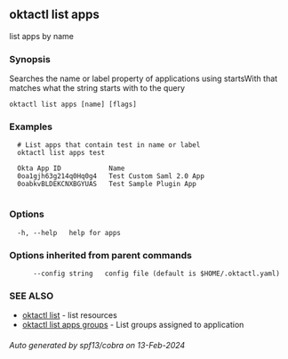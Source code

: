 ## oktactl list apps

list apps by name

### Synopsis

Searches the name or label property of applications using startsWith that matches what the string starts with to the query

```
oktactl list apps [name] [flags]
```

### Examples

```
  # List apps that contain test in name or label
  oktactl list apps test

  Okta App ID            Name
  0oa1gjh63g214q0Hq0g4   Test Custom Saml 2.0 App
  0oabkvBLDEKCNXBGYUAS   Test Sample Plugin App
	
```

### Options

```
  -h, --help   help for apps
```

### Options inherited from parent commands

```
      --config string   config file (default is $HOME/.oktactl.yaml)
```

### SEE ALSO

* [oktactl list](oktactl_list.md)	 - list resources
* [oktactl list apps groups](oktactl_list_apps_groups.md)	 - List groups assigned to application

###### Auto generated by spf13/cobra on 13-Feb-2024
